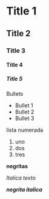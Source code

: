 # Title 1
## Title 2
### Title 3
#### Title 4
##### Title 5

Bullets
* Bullet 1 
* Bullet 2 
* Bullet 3 

lista numerada
1. uno
2. dos
3. tres

**negritas**

_Italica texto_

***negrita italica***

